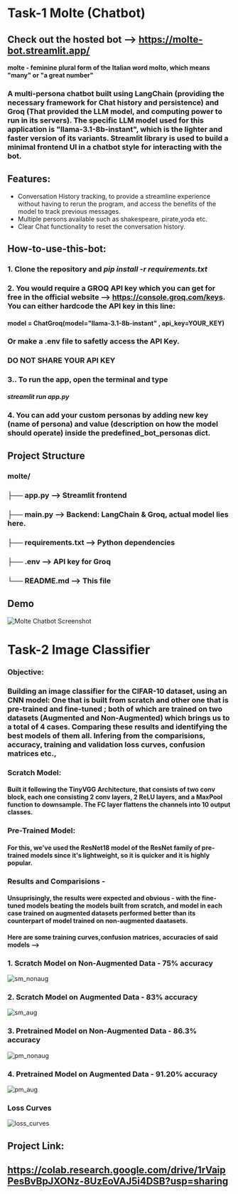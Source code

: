 # **Task-1  Molte (Chatbot)**

## Check out the hosted bot --> https://molte-bot.streamlit.app/

**molte  - feminine plural form of the Italian word molto, which means "many" or "a great number"** 

### A multi-persona chatbot built using **LangChain** (providing the necessary framework for Chat history and persistence) and **Groq** (That provided the LLM model, and computing power to run in its servers). The specific LLM model used for this application is "llama-3.1-8b-instant", which is the lighter and faster version of its variants. Streamlit library is used to build a minimal frontend UI in a chatbot style for interacting with the bot. 

## Features:
- Conversation History tracking, to provide a streamline experience without having to rerun the program, and access the benefits of the model to track previous messages. 
- Multiple persons available such as shakespeare, pirate,yoda etc.
- Clear Chat functionality to reset the conversation history.

## How-to-use-this-bot: 

### 1. Clone the repository and *pip install -r requirements.txt*
### 2. You would require a GROQ API key which you can get for free in the official website --> https://console.groq.com/keys. You can either hardcode the API key in this line: 
#### model = ChatGroq(model="llama-3.1-8b-instant" , api_key=YOUR_KEY)
### Or make a .env file to safetly access the API Key. 
### **DO NOT SHARE YOUR API KEY**


### 3.. To run the app, open the terminal and type
#### *streamlit run app.py*

### 4. You can add your custom personas by adding new key (name of persona) and value (description on how the model should operate) inside the predefined_bot_personas dict.


## Project Structure

### molte/
### ├── app.py           --> Streamlit frontend
### ├── main.py          --> Backend: LangChain & Groq, actual model lies here. 
### ├── requirements.txt --> Python dependencies
### ├── .env             --> API key for Groq 
### └── README.md        --> This file


## Demo 
![Molte Chatbot Screenshot](molte/demo/image.png)


# **Task-2 Image Classifier**

### Objective:
### Building an image classifier for the CIFAR-10 dataset, using an CNN model: One that is built from scratch and other one that is pre-trained and fine-tuned ; both of which are trained on two datasets (Augmented and Non-Augmented) which brings us to a total of 4 cases. Comparing these results and identifying the best models of them all. Infering from the comparisions, accuracy, training and validation loss curves, confusion matrices etc., 

### **Scratch Model:**
####  Built it following the TinyVGG Architecture, that consists of two conv block, each one consisting 2 conv layers, 2 ReLU layers, and a MaxPool function to downsample. The FC layer flattens the channels into 10 output classes. 

### **Pre-Trained Model:**
#### For this, we've used the ResNet18 model of the ResNet family of pre-trained models since it's lightweight, so it is quicker and it is highly popular. 


### Results and Comparisions - 
#### Unsuprisingly, the results were expected and obvious - with the fine-tuned models beating the models built from scratch, and model in each case trained on augmented datasets performed better than its counterpart of model trained on non-augmented daatasets. 

#### Here are some training curves,confusion matrices, accuracies of said models -->

### 1. Scratch Model on Non-Augmented Data - 75% accuracy
![sm_nonaug](imageClassifier/results/sm_nonaug.png)

### 2. Scratch Model on Augmented Data - 83% accuracy
![sm_aug](imageClassifier/results/sm_aug.png)

### 3. Pretrained Model on Non-Augmented Data - 86.3% accuracy
![pm_nonaug](imageClassifier/results/pm_nonaug.png)

### 4. Pretrained Model on Augmented Data - 91.20% accuracy
![pm_aug](imageClassifier/results/pm_aug.png)


### Loss Curves
![loss_curves](imageClassifier/results/losscurves.png)


## Project Link: 
## https://colab.research.google.com/drive/1rVaipPesBvBpJXONz-8UzEoVAJ5i4DSB?usp=sharing
